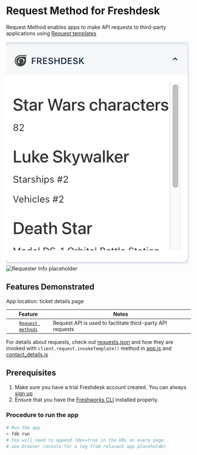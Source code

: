 # Request Method for Freshdesk

Request Method enables apps to make API requests to third-party applications using [Request templates](../UserGuide.md)

![App preview](./screenshots/ticket_sidebar.png)
![Requester Info placeholder](./screenshots/requester_info_page.png)

## Features Demonstrated

App location: ticket details page

| Feature | Notes |
| :---: | --- |
| [`Request methods`](../UserGuide.md) | Request API is used to facilitate third-party API requests |

For details about requests, check out [requests.json](./config/requests.json) and how they are invoked with `client.request.invokeTemplate()` method in [app.js](./app/scripts/app.js) and [contact_details.js](./app/scripts/contact_details.js)

## Prerequisites

1. Make sure you have a trial Freshdesk account created. You can always [sign up](https://freshdesk.com/signup)
2. Ensure that you have the [Freshworks CLI](https://community.developers.freshworks.com/t/what-are-the-prerequisites-to-install-the-freshworks-cli/234) installed properly.

### Procedure to run the app

```sh
# Run the app
> fdk run
# You will need to append ?dev=true in the URL on every page.
# see browser console for a log from relavant app placeholder
```
